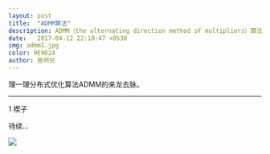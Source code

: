 ```yaml
---
layout: post
title:  "ADMM算法"
description: ADMM（the alternating direction method of multipliers）算法是怎样的
date:   2017-04-12 22:10:47 +0530
img: admm1.jpg
color: 9E9D24
author: 兽师兄
---
```


理一理分布式优化算法ADMM的来龙去脉。

---
1 楔子

待续...


![]({{site.baseurl}}/images/admm2.jpg)